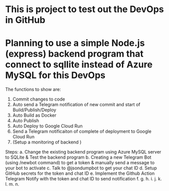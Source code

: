 # This is project to test out the DevOps in GitHub

# Planning to use a simple Node.js (express) backend program that connect to sqllite instead of Azure MySQL for this DevOps

The functions to show are:
1. Commit changes to code
2. Auto send a Telegram notification of new commit and start of Build/Publish/Deploy
3. Auto Build as Docker
4. Auto Publish
5. Auto Deploy to Google Cloud Run
6. Send a Telegram notificaiton of complete of deployment to Google Cloud Run
7. (Setup a monitoring of backend )

Steps:
a. Change the existing backend program using Azure MySQL server to SQLite & Test the backend program
b. Creating a new Telegram Bot (using /newbot command) to get a token & manually send a message to your bot to activate
c. Talk to @jsondumpbot to get your chat ID
d. Setup GitHub secrets for the token and chat ID
e. Implement the Github Action Telegram Notify with the token and chat ID to send notification
f.
g.
h.
i.
j.
k.
l.
m.
n.
